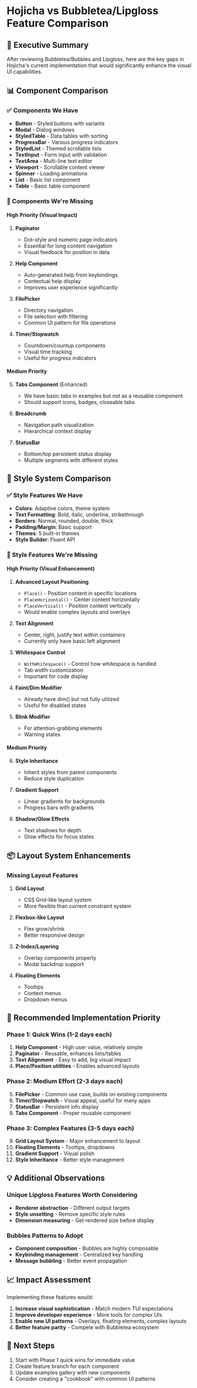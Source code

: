 # Hojicha vs Bubbletea/Lipgloss Feature Comparison

## 🎯 Executive Summary

After reviewing Bubbletea/Bubbles and Lipgloss, here are the key gaps in Hojicha's current implementation that would significantly enhance the visual UI capabilities.

## 📊 Component Comparison

### ✅ Components We Have
- **Button** - Styled buttons with variants
- **Modal** - Dialog windows  
- **StyledTable** - Data tables with sorting
- **ProgressBar** - Various progress indicators
- **StyledList** - Themed scrollable lists
- **TextInput** - Form input with validation
- **TextArea** - Multi-line text editor
- **Viewport** - Scrollable content viewer
- **Spinner** - Loading animations
- **List** - Basic list component
- **Table** - Basic table component

### 🚀 Components We're Missing

#### High Priority (Visual Impact)
1. **Paginator** 
   - Dot-style and numeric page indicators
   - Essential for long content navigation
   - Visual feedback for position in data

2. **Help Component**
   - Auto-generated help from keybindings
   - Contextual help display
   - Improves user experience significantly

3. **FilePicker**
   - Directory navigation
   - File selection with filtering
   - Common UI pattern for file operations

4. **Timer/Stopwatch**
   - Countdown/countup components
   - Visual time tracking
   - Useful for progress indicators

#### Medium Priority
5. **Tabs Component** (Enhanced)
   - We have basic tabs in examples but not as a reusable component
   - Should support icons, badges, closeable tabs

6. **Breadcrumb**
   - Navigation path visualization
   - Hierarchical context display

7. **StatusBar**
   - Bottom/top persistent status display
   - Multiple segments with different styles

## 🎨 Style System Comparison

### ✅ Style Features We Have
- **Colors**: Adaptive colors, theme system
- **Text Formatting**: Bold, italic, underline, strikethrough
- **Borders**: Normal, rounded, double, thick
- **Padding/Margin**: Basic support
- **Themes**: 5 built-in themes
- **Style Builder**: Fluent API

### 🚀 Style Features We're Missing

#### High Priority (Visual Enhancement)
1. **Advanced Layout Positioning**
   - `Place()` - Position content in specific locations
   - `PlaceHorizontal()` - Center content horizontally
   - `PlaceVertical()` - Position content vertically
   - Would enable complex layouts and overlays

2. **Text Alignment**
   - Center, right, justify text within containers
   - Currently only have basic left alignment

3. **Whitespace Control**
   - `WithWhitespace()` - Control how whitespace is handled
   - Tab width customization
   - Important for code display

4. **Faint/Dim Modifier** 
   - Already have dim() but not fully utilized
   - Useful for disabled states

5. **Blink Modifier**
   - For attention-grabbing elements
   - Warning states

#### Medium Priority
6. **Style Inheritance**
   - Inherit styles from parent components
   - Reduce style duplication

7. **Gradient Support**
   - Linear gradients for backgrounds
   - Progress bars with gradients

8. **Shadow/Glow Effects**
   - Text shadows for depth
   - Glow effects for focus states

## 📦 Layout System Enhancements

### Missing Layout Features
1. **Grid Layout**
   - CSS Grid-like layout system
   - More flexible than current constraint system

2. **Flexbox-like Layout**
   - Flex grow/shrink
   - Better responsive design

3. **Z-Index/Layering**
   - Overlay components properly
   - Modal backdrop support

4. **Floating Elements**
   - Tooltips
   - Context menus
   - Dropdown menus

## 🎯 Recommended Implementation Priority

### Phase 1: Quick Wins (1-2 days each)
1. **Help Component** - High user value, relatively simple
2. **Paginator** - Reusable, enhances lists/tables
3. **Text Alignment** - Easy to add, big visual impact
4. **Place/Position utilities** - Enables advanced layouts

### Phase 2: Medium Effort (2-3 days each)
5. **FilePicker** - Common use case, builds on existing components
6. **Timer/Stopwatch** - Visual appeal, useful for many apps
7. **StatusBar** - Persistent info display
8. **Tabs Component** - Proper reusable component

### Phase 3: Complex Features (3-5 days each)
9. **Grid Layout System** - Major enhancement to layout
10. **Floating Elements** - Tooltips, dropdowns
11. **Gradient Support** - Visual polish
12. **Style Inheritance** - Better style management

## 💡 Additional Observations

### Unique Lipgloss Features Worth Considering
- **Renderer abstraction** - Different output targets
- **Style unsetting** - Remove specific style rules
- **Dimension measuring** - Get rendered size before display

### Bubbles Patterns to Adopt
- **Component composition** - Bubbles are highly composable
- **Keybinding management** - Centralized key handling
- **Message bubbling** - Better event propagation

## 📈 Impact Assessment

Implementing these features would:
1. **Increase visual sophistication** - Match modern TUI expectations
2. **Improve developer experience** - More tools for complex UIs
3. **Enable new UI patterns** - Overlays, floating elements, complex layouts
4. **Better feature parity** - Compete with Bubbletea ecosystem

## 🚦 Next Steps

1. Start with Phase 1 quick wins for immediate value
2. Create feature branch for each component
3. Update examples gallery with new components
4. Consider creating a "cookbook" with common UI patterns